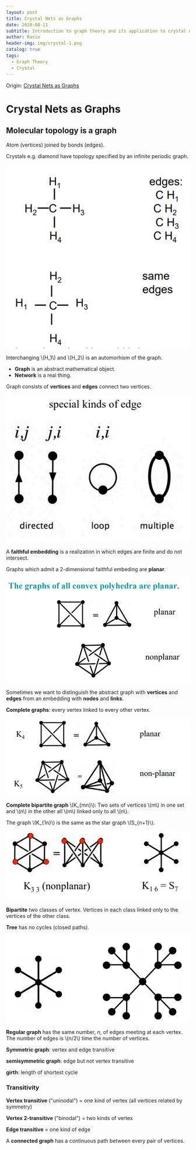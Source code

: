 ```yaml
---
layout: post
title: Crystal Nets as Graphs
date: 2020-08-11
subtitle: Introduction to graph theory and its application to crystal nets
author: Rasin
header-img: img/crystal-1.png
catalog: true
tags:
  - Graph Theory
  - Crystal
---
```


Origin: [Crystal Nets as Graphs](http://yaghi.berkeley.edu/research-news/MOK-nets1.pdf)

# Crystal Nets as Graphs

## Molecular topology is a graph

Atom (vertices) joined by bonds (edges).

Crystals e.g. diamond have topology specified by an infinite periodic graph.

![](https://raw.githubusercontent.com/rasin-tsukuba/blog-images/master/img/20200811151449.png)

Interchanging \\(H_1\\) and \\(H_2\\) is an automorhism of the graph.

- **Graph** is an abstract mathematical object.
- **Network** is a real thing.

Graph consists of **vertices** and **edges** connect two vertices.

![](https://raw.githubusercontent.com/rasin-tsukuba/blog-images/master/img/20200811151653.png)

A **faithful embedding** is a realization in which edges are finite and do not intersect.

Graphs which admit a 2-dimensional faithful embeding are **planar**.

![](https://raw.githubusercontent.com/rasin-tsukuba/blog-images/master/img/20200811151752.png)

Sometimes we want to distinguish the abstract graph with **vertices** and **edges** from an embedding with **nodes** and **links**.

**Complete graphs**: every vertex linked to every other vertex.

![](https://raw.githubusercontent.com/rasin-tsukuba/blog-images/master/img/20200811151947.png)

**Complete bipartite graph** \\(K_{mn}\\): Two sets of vertices \\(m\\) in one set and \\(n\\) in the other all \\(m\\) linked only to all \\(n\\).

The graph \\(K_{1n}\\) is the same as the star graph \\(S_{n+1}\\).

![](https://raw.githubusercontent.com/rasin-tsukuba/blog-images/master/img/20200811152204.png)

**Bipartite** two classes of vertex. Vertices in each class linked only to the vertices of the other class.

**Tree** has no cycles (closed paths).

![](https://raw.githubusercontent.com/rasin-tsukuba/blog-images/master/img/20200811154827.png)

**Regular graph** has the same number, *n*, of edges meeting at each vertex. The number of edges is \\(n/2\\) time the number of vertices.

**Symmetric graph**: vertex and edge transitive

**semisymmetric graph**: edge but not vertex transitive

**girth**: length of shortest cycle

### Transitivity

**Vertex transitive** ("uninodal") = one kind of vertex (all vertices related by symmetry)

**Vertex 2-transitive** ("binodal") = two kinds of vertex

**Edge transitive** = one kind of edge

A **connected graph** has a continuous path between every pair of vertices.





